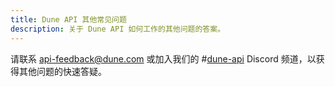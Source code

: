 ```yaml
---
title: Dune API 其他常见问题
description: 关于 Dune API 如何工作的其他问题的答案。
---
```



请联系 [api-feedback@dune.com](mailto:api-feedback@dune.com) 或加入我们的 #[dune-api](https://discord.com/channels/757637422384283659/1019910980634939433) Discord 频道，以获得其他问题的快速答疑。